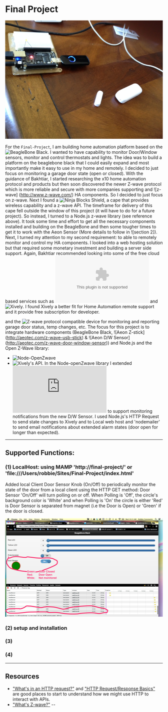 # Final Project

![A screenshot from the app](https://raw.githubusercontent.com/rconstantin/Final-Project/master/README_media/beaglebone%20with%20zwave%20devices.png?token=5402981__eyJzY29wZSI6IlJhd0Jsb2I6cmNvbnN0YW50aW4vRmluYWwtUHJvamVjdC9tYXN0ZXIvUkVBRE1FX21lZGlhL2JlYWdsZWJvbmUgd2l0aCB6d2F2ZSBkZXZpY2VzLnBuZyIsImV4cGlyZXMiOjE0MDA2OTc0NzZ9--2423b5f57b54d6f67be9fe297bc3d64ff364f7aa)

For the `Final-Project`, I am building home automation platform based on the ![BeagleBone Black](http://beagleboard.org/Products/BeagleBone%20Black). I wanted to have capability to monitor Door/Window sensors, monitor and control thermostats and lights. 
The idea was to build a platform on the beaglebone black that I could easily expand and most importantly make it easy to use in my home and remotely. 
I decided to just focus on monitoring a garage door state (open or closed). With the guidance of Bakhtiar, I started researching the x10 home automation protocol and products but then soon discovered the newer Z-wave protocol which is more reliable and secure with more companies supporting and ![z-wave] (http://www.z-wave.com/) HA components. 
So I decided to just focus on z-wave. 
Next I found a ![Ninja Blocks Shield](http://ninjablocks.com/collections/ninja-blocks/products/ninja-shield-for-beaglebone-black), a cape that provides wireless capability and a z-wave API. The timeframe for delivery of this cape fell outside the window of this project (it will have to do for a future project). 
So instead, I turned to a Node.js z-wave library (see reference above). It took some time and effort to get all the necessary components installed and building on the BeagleBone and then some tougher times to get it to work with the Aeon Sensor (More details to follow in ![section 2]). Next, I turned my attention to my second requirement: to able to remotely monitor and control my HA components. 
I looked into a web hosting solution but that required some monetary investment and building a server side support. Again, Bakhtiar recommended looking into some of the free cloud based services such as ![sensorCloud](www.sensorcloud.com) and ![Xively](https://xively.com). 
I found Xively a better fit for Home Automation remote support and it provide free subscription for developer.

and the ![Z-wave protocol](http://en.wikipedia.org/wiki/Z-Wave) compatible device for monitoring and reporting garage door status, temp changes, etc.  The focus for this project is to integrate hardware components (BeagleBone Black, ![Aeon Z-stick] (http://aeotec.com/z-wave-usb-stick) & ![Aeon D/W Sensor] (http://aeotec.com/z-wave-door-window-sensor)) and Node.js and the Open Z-Wave library: 
+ ![Node-OpenZwave](https://github.com/jperkin/node-openzwave) 
+ ![Xively's API](https://xively.com/develop/FTDu-2xDjPP1Ix4z1znM). 
In the Node-openZwave library I extended ![openzwave.cc](https://github.com/rconstantin/Final-Project/tree/master/my-node-openzwave/src/openzwave.cc) to support monitoring notifications from the new D/W Sensor. 
I used Node.js's HTTP Request to send state changes to Xively and to Local web host and 'nodemailer' to send email notifications about extended alarm states (door open for longer than expected).

---

## Supported Functions:

### (1) LocalHost: using MAMP 'http://final-project/' or 'file:///Users/robbie/Sites/Final-Project/index.html'
Added local Client Door Sensor Knob (On/Off) to periodically monitor the state of the door from a local client using the HTTP GET method: Door Sensor 'On/Off' will turn polling on or off. When Polling is 'Off', the circle's background color is 'White' and when Polling is 'On' the circle is either 'Red' is Door Sensor is separated from magnet (i.e the Door is Open) or 'Green' if the door is closed.

![LocalHost polling door sensor state changes](https://raw.githubusercontent.com/rconstantin/Final-Project/master/README_media/client_monitor.png?token=5402981__eyJzY29wZSI6IlJhd0Jsb2I6cmNvbnN0YW50aW4vRmluYWwtUHJvamVjdC9tYXN0ZXIvUkVBRE1FX21lZGlhL2NsaWVudF9tb25pdG9yLnBuZyIsImV4cGlyZXMiOjE0MDA2OTczNzd9--5e45219c7b1b8e757cfb870afc93014ce5dd9000)

### (2) setup and installation

### (3) 


### (4) 

---

## Resources

+ ["What's in an HTTP request?"](http://rve.org.uk/dumprequest) and ["HTTP Request/Response Basics"](http://devhub.fm/http-requestresponse-basics/) are good places to start to understand how we might use HTTP to interact with APIs.
+ ["What's Z-wave?"](http://en.wikipedia.org/wiki/Z-Wave)
--